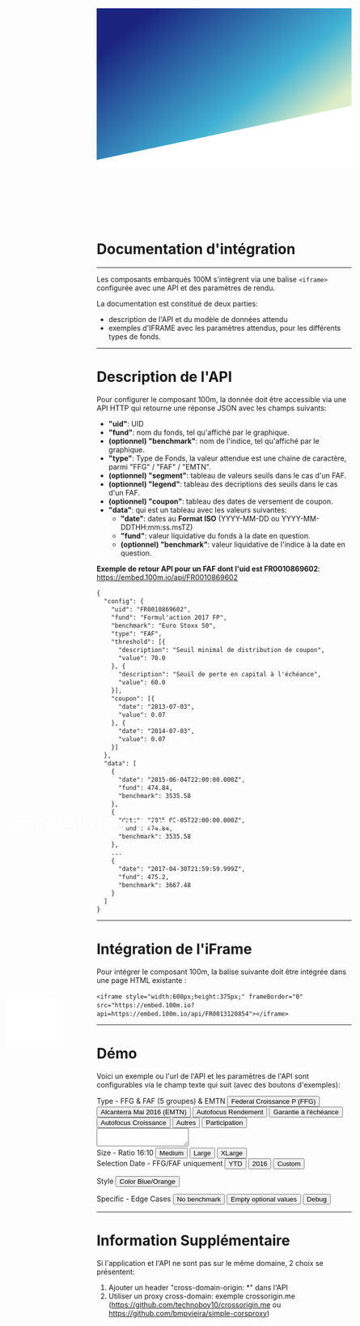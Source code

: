 <div style="margin-bottom: 140px;">
  <img src="/extra/background.png"/>
  <img src="/extra/logo.png" style="position: absolute;top: 50%;left: 50px;width: 100px;" />
  <h1 style="-webkit-print-color-adjust: exact;position: absolute;top: 40%;left: 50px;color: rgba(255, 255, 255, 1);">Composants Graphiques</h1>
</div>

# Documentation d'intégration

---

Les composants embarqués 100M s'intègrent via une balise `<iframe>` configurée avec une API et des paramètres de rendu.

La documentation est constitué de deux parties:
- description de l'API et du modèle de données attendu
- exemples d'IFRAME avec les paramètres attendus, pour les différents types de fonds.

---

# Description de l'API

Pour configurer le composant 100m, la donnée doit être accessible via une API HTTP qui retourne une réponse JSON avec les champs suivants:

- **"uid"**: UID
- **"fund"**: nom du fonds, tel qu'affiché par le graphique.
- **(optionnel) "benchmark"**: nom de l'indice, tel qu'affiché par le graphique.
- **"type"**: Type de Fonds, la valeur attendue est une chaine de caractère, parmi "FFG" / "FAF" / "EMTN".
- **(optionnel) "segment"**: tableau de valeurs seuils dans le cas d'un FAF.
- **(optionnel) "legend"**: tableau des decriptions des seuils dans le cas d'un FAF.
- **(optionnel) "coupon"**: tableau des dates de versement de coupon.
- **"data"**: qui est un tableau avec les valeurs suivantes:
    - **"date"**: dates au **Format ISO** (YYYY-MM-DD ou YYYY-MM-DDTHH:mm:ss.msTZ)
    - **"fund"**: valeur liquidative du fonds à la date en question.
    - **(optionnel) "benchmark"**: valeur liquidative de l'indice à la date en question.

**Exemple de retour API pour un FAF dont l'uid est FR0010869602**:  
https://embed.100m.io/api/FR0010869602

```
{
  "config": {
    "uid": "FR0010869602",
    "fund": "Formul'action 2017 FP",
    "benchmark": "Euro Stoxx 50",
    "type": "FAF",
    "threshold": [{
      "description": "Seuil minimal de distribution de coupon",
      "value": 70.0
    }, {
      "description": "Seuil de perte en capital à l'échéance",
      "value": 60.0
    }],
    "coupon": [{
      "date": "2013-07-03",
      "value": 0.07
    }, {
      "date": "2014-07-03",
      "value": 0.07
    }]
  },
  "data": [
    {
      "date": "2015-06-04T22:00:00.000Z",
      "fund": 474.84,
      "benchmark": 3535.58
    },
    {
      "date": "2015-06-05T22:00:00.000Z",
      "fund": 474.84,
      "benchmark": 3535.58
    },
    ...
    {
      "date": "2017-04-30T21:59:59.999Z",
      "fund": 475.2,
      "benchmark": 3667.48
    }
  ]
}
```

---

# Intégration de l'iFrame

Pour intégrer le composant 100m, la balise suivante doit être intégrée dans une page HTML existante :

<style>code{text-align:left}</style>
`<iframe style="width:600px;height:375px;" frameBorder="0" src="https://embed.100m.io?api=https://embed.100m.io/api/FR0013120854"></iframe>`

---

# Démo

Voici un exemple ou l'url de l'API et les paramètres de l'API sont configurables via le champ texte qui suit (avec des boutons d'exemples):

<div>
<label>Type - FFG & FAF (5 groupes) & EMTN</label>
<button tt="FR0000987703" onclick="document.querySelector('textarea').value = document.querySelector('#iframe-example').innerHTML = '<iframe style=&quot;width:480px;height:340px;outline: 3px solid rgba(0,0,0,.14);resize:both;overflow:auto;&quot; frameBorder=&quot;0&quot; src=&quot;https://embed.100m.io/?api=https://embed.100m.io/api/FR0000987703&quot;></iframe>'">Federal Croissance P (FFG)</button>
<button tt="FR0013120854" onclick="document.querySelector('textarea').value = document.querySelector('#iframe-example').innerHTML = '<iframe style=&quot;width:480px;height:340px;outline: 3px solid rgba(0,0,0,.14);resize:both;overflow:auto;&quot; frameBorder=&quot;0&quot; src=&quot;https://embed.100m.io/?api=https://embed.100m.io/api/FR0013120854&quot;></iframe>'">Alcanterra Mai 2016 (EMTN)</button>
<button tt="FR0012847002" onclick="document.querySelector('textarea').value = document.querySelector('#iframe-example').innerHTML = '<iframe style=&quot;width:480px;height:340px;outline: 3px solid rgba(0,0,0,.14);resize:both;overflow:auto;&quot; frameBorder=&quot;0&quot; src=&quot;https://embed.100m.io/?api=https://embed.100m.io/api/FR0012847002&quot;></iframe>'">Autofocus Rendement</button>
<button tt="FR0010869602" onclick="document.querySelector('textarea').value = document.querySelector('#iframe-example').innerHTML = '<iframe style=&quot;width:480px;height:340px;outline: 3px solid rgba(0,0,0,.14);resize:both;overflow:auto;&quot; frameBorder=&quot;0&quot; src=&quot;https://embed.100m.io/?api=https://embed.100m.io/api/FR0010869602&quot;></iframe>'">Garantie à l'échéance</button>
<button tt="FR0012517274" onclick="document.querySelector('textarea').value = document.querySelector('#iframe-example').innerHTML = '<iframe style=&quot;width:480px;height:340px;outline: 3px solid rgba(0,0,0,.14);resize:both;overflow:auto;&quot; frameBorder=&quot;0&quot; src=&quot;https://embed.100m.io/?api=https://embed.100m.io/api/FR0012517274&quot;></iframe>'">Autofocus Croissance</button>
<button tt="FR0011228352" onclick="document.querySelector('textarea').value = document.querySelector('#iframe-example').innerHTML = '<iframe style=&quot;width:480px;height:340px;outline: 3px solid rgba(0,0,0,.14);resize:both;overflow:auto;&quot; frameBorder=&quot;0&quot; src=&quot;https://embed.100m.io/?api=https://embed.100m.io/api/FR0011228352&quot;></iframe>'">Autres</button>
<button tt="FR0013143799" onclick="document.querySelector('textarea').value = document.querySelector('#iframe-example').innerHTML = '<iframe style=&quot;width:480px;height:340px;outline: 3px solid rgba(0,0,0,.14);resize:both;overflow:auto;&quot; frameBorder=&quot;0&quot; src=&quot;https://embed.100m.io/?api=https://embed.100m.io/api/FR0013143799&quot;></iframe>'">Participation</button>
</div>

<textarea oninput="document.querySelector('#iframe-example').innerHTML = event.target.value"></textarea>

<div id="iframe-example"></div>

<div>
<label>Size - Ratio 16:10</label>
<button tt="480x300" onclick="document.querySelector('textarea').value = document.querySelector('#iframe-example').innerHTML = '<iframe style=&quot;width:480px;height:340px;outline: 3px solid rgba(0,0,0,.14);resize:both;overflow:auto;&quot; frameBorder=&quot;0&quot; src=&quot;https://embed.100m.io/?api=https://embed.100m.io/api/FR0011228352&quot;></iframe>'">Medium</button>
<button tt="600x375" onclick="document.querySelector('textarea').value = document.querySelector('#iframe-example').innerHTML = '<iframe style=&quot;width:600px;height:375px;outline: 3px solid rgba(0,0,0,.14);resize:both;overflow:auto;&quot; frameBorder=&quot;0&quot; src=&quot;https://embed.100m.io/?api=https://embed.100m.io/api/FR0011228352&quot;></iframe>'">Large</button>
<button tt="800x500" onclick="document.querySelector('textarea').value = document.querySelector('#iframe-example').innerHTML = '<iframe style=&quot;width:800px;height:500px;outline: 3px solid rgba(0,0,0,.14);resize:both;overflow:auto;margin-left:-100px&quot; frameBorder=&quot;0&quot; src=&quot;https://embed.100m.io/?api=https://embed.100m.io/api/FR0011228352&quot;></iframe>'">XLarge</button>
</div>
<div>
<label>Selection Date - FFG/FAF uniquement</label>
<button onclick="document.querySelector('textarea').value = document.querySelector('#iframe-example').innerHTML = '<iframe style=&quot;width:480px;height:340px;outline: 3px solid rgba(0,0,0,.14);resize:both;overflow:auto;&quot; frameBorder=&quot;0&quot; src=&quot;https://embed.100m.io/?api=https://embed.100m.io/api/FR0011228352&date=2017-01-01|2017-12-31&quot;></iframe>'">YTD</button>
<button onclick="document.querySelector('textarea').value = document.querySelector('#iframe-example').innerHTML = '<iframe style=&quot;width:480px;height:340px;outline: 3px solid rgba(0,0,0,.14);resize:both;overflow:auto;&quot; frameBorder=&quot;0&quot; src=&quot;https://embed.100m.io/?api=https://embed.100m.io/api/FR0011228352&date=2016-01-01|2016-12-31&quot;></iframe>'">2016</button>
<button onclick="document.querySelector('textarea').value = document.querySelector('#iframe-example').innerHTML = '<iframe style=&quot;width:480px;height:340px;outline: 3px solid rgba(0,0,0,.14);resize:both;overflow:auto;&quot; frameBorder=&quot;0&quot; src=&quot;https://embed.100m.io/?api=https://embed.100m.io/api/FR0011228352&date=2016-02-01|2016-03-01&quot;></iframe>'">Custom</button>
</div>

<label>Style</label>
<button onclick="document.querySelector('textarea').value = document.querySelector('#iframe-example').innerHTML = '<iframe onload=&quot;this.contentWindow.postMessage(\'.m100-kpi>div:first-child{color:rgba(82, 121, 199, .8)}.m100-kpi>div:nth-child(n+2){color:rgba(255, 121, 57, .8)}.plot-line .fund{stroke:rgba(82, 121, 199, .8)}.plot-line .benchmark{stroke:rgba(255, 121, 57, .8)}.plot-legend .fund .color{background:rgba(82, 121, 199, .8)}.plot-legend .benchmark .color{background:rgba(255, 121, 57, .8)}\', \'*\')&quot; style=&quot;width:484px;height:340px;outline: 3px solid rgba(0,0,0,.14);resize:both;overflow:auto;&quot; frameBorder=&quot;0&quot; src=&quot;https://embed.100m.io/?api=https://embed.100m.io/api/FR0011228352&date=2016-02-01|2016-03-01&quot;></iframe>'">Color Blue/Orange</button>
</div>

<div>
<label>Specific - Edge Cases</label>
<button onclick="document.querySelector('textarea').value = document.querySelector('#iframe-example').innerHTML = '<iframe style=&quot;width:480px;height:340px;outline: 3px solid rgba(0,0,0,.14);resize:both;overflow:auto;&quot; frameBorder=&quot;0&quot; src=&quot;https://embed.100m.io/?api=https://embed.100m.io/api/no-benchmark&quot;></iframe>'">No benchmark</button>
<button onclick="document.querySelector('textarea').value = document.querySelector('#iframe-example').innerHTML = '<iframe style=&quot;width:480px;height:340px;outline: 3px solid rgba(0,0,0,.14);resize:both;overflow:auto;&quot; frameBorder=&quot;0&quot; src=&quot;https://embed.100m.io/?api=https://embed.100m.io/api/empty&quot;></iframe>'">Empty optional values</button>
<button onclick="document.querySelector('textarea').value = document.querySelector('#iframe-example').innerHTML = '<iframe style=&quot;width:384px;height:240px;outline: 3px solid rgba(0,0,0,.14);resize:both;overflow:auto;&quot; frameBorder=&quot;0&quot; src=&quot;http://127.0.0.1:1100/?api=/dist/FR0010869602.json&date=2017-01-01|2017-12-31&quot;></iframe>'">Debug</button>
</div>

---

# Information Supplémentaire

Si l'application et l'API ne sont pas sur le même domaine, 2 choix se présentent:

1. Ajouter un header "cross-domain-origin: *" dans l'API
2. Utiliser un proxy cross-domain: exemple crossorigin.me (https://github.com/technoboy10/crossorigin.me ou https://github.com/bmpvieira/simple-corsproxy)

<!-- <footer>
  <grid>
    <div col="1/2">
      <strong>Valentin Brajon</strong> from <strong><a att href="https://100m.io" target="_blank">100M S.A.S.</a></strong>
    </div>
    <div col="1/2" txt="r">
      Last Update <strong>Q2 2017</strong> - <a att href="https://github.com/100-m/100m.io/commits/master/extra/docs/embed.md" target="_blank">Versions</a> - <a att href="https://100m.io/md?embed.md" target="_blank">Link</a>
    </div>
  </grid>
</footer> -->
